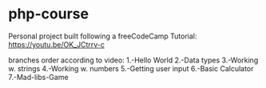 # php-course
Personal project built following a freeCodeCamp Tutorial: https://youtu.be/OK_JCtrrv-c

branches order according to video:
1.-Hello World
2.-Data types
3.-Working w. strings
4.-Working w. numbers
5.-Getting user input
6.-Basic Calculator
7.-Mad-libs-Game
